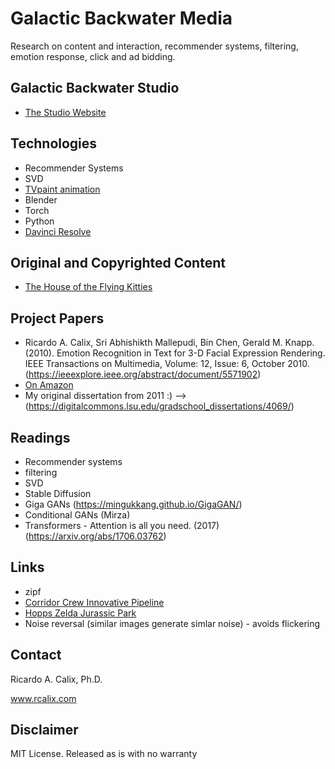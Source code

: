 # Galactic Backwater Media

Research on content and interaction, recommender systems, filtering, emotion response, click and ad bidding. 

## Galactic Backwater Studio 

* [The Studio Website](https://www.galacticbackwater.com)

## Technologies

* Recommender Systems
* SVD
* [TVpaint animation](https://www.tvpaint.com)
* Blender
* Torch
* Python
* [Davinci Resolve](https://www.blackmagicdesign.com/products/davinciresolve)

## Original and Copyrighted Content

* [The House of the Flying Kitties](https://www.amazon.com/House-Flying-Kitties-Cid-Bubbles/dp/1542585996/ref=sr_1_1?crid=2HD2CFESQ2QP3&keywords=the+house+of+the+flying+kitties&qid=1679038050&sprefix=the+house+of+the+flying+kitties%2Caps%2C101&sr=8-1)


## Project Papers

* Ricardo A. Calix, Sri Abhishikth Mallepudi, Bin Chen, Gerald M. Knapp. (2010).  Emotion Recognition in Text for 3-D Facial Expression Rendering. IEEE Transactions on Multimedia, Volume: 12, Issue: 6, October 2010. (https://ieeexplore.ieee.org/abstract/document/5571902)
* [On Amazon](https://www.amazon.com/Automated-Semantic-Understanding-Emotions-Writing/dp/1542374626/ref=sr_1_4?qid=1679988206&refinements=p_27%3ARicardo+A+Calix&s=books&sr=1-4&text=Ricardo+A+Calix)
* My original dissertation from 2011 :) --> (https://digitalcommons.lsu.edu/gradschool_dissertations/4069/)

## Readings

* Recommender systems
* filtering
* SVD
* Stable Diffusion
* Giga GANs (https://mingukkang.github.io/GigaGAN/)
* Conditional GANs (Mirza)
* Transformers - Attention is all you need. (2017) (https://arxiv.org/abs/1706.03762)

## Links


* zipf
* [Corridor Crew Innovative Pipeline](https://www.youtube.com/watch?v=_9LX9HSQkWo&t=0s)
* [Hopps Zelda Jurassic Park](https://www.youtube.com/watch?v=pkEQAKmDMa8)
* Noise reversal (similar images generate simlar noise) - avoids flickering


## Contact

Ricardo A. Calix, Ph.D.

www.rcalix.com

## Disclaimer

MIT License. Released as is with no warranty

